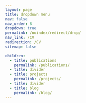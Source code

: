 ```yaml
---
layout: page
title: dropdown menu
nav: false
nav_order: 8
dropdown: true
permalink: /noindex/redirect/drop/
nav_link: /CV
redirection: /CV
sitemap: false

children:
  - title: publications
    permalink: /publications/
  - title: divider
  - title: projects
    permalink: /projects/
  - title: divider
  - title: blog
    permalink: /blog/
---
```

